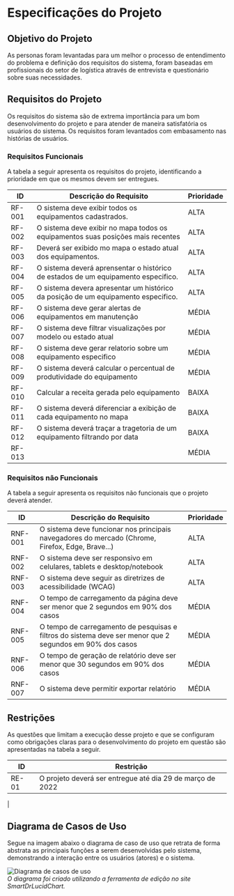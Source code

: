 # Especificações do Projeto





## Objetivo do Projeto

As personas foram levantadas para um melhor o processo de entendimento do problema e definição dos requisitos do sistema, foram baseadas em profissionais do setor de logística através de entrevista e questionário sobre suas necessidades. 


## Requisitos do Projeto

Os requisitos do sistema são de extrema importância para um bom desenvolvimento do projeto e para atender de maneira satisfatória os usuários do sistema. Os requisitos foram levantados com embasamento nas histórias de usuários. 

### Requisitos Funcionais  

A tabela a seguir apresenta os requisitos do projeto, identificando a prioridade em que os mesmos devem ser entregues. 

| ID     | Descrição do Requisito                  | Prioridade |
| ------ | --------------------------------------- | ---------- |
| RF-001 | O sistema deve exibir todos os equipamentos cadastrados.  | ALTA       |
| RF-002 | O sistema deve exibir no mapa todos  os equipamentos suas posições mais recentes | ALTA      |
| RF-003 |  Deverá ser exibido mo mapa o estado atual dos equipamentos.| ALTA      |
| RF-004 |  O sistema deverá aprensentar o histórico de estados de um equipamento especifico. | ALTA      |
| RF-005 | O sistema devera apresentar um histórico da posição de um equipamento especifico. | ALTA      |
| RF-006 | O sistema deve gerar alertas de equipamentos em manutenção | MÉDIA      |
| RF-007 |  O sistema deve filtrar visualizações por modelo ou estado atual  | MÉDIA      |
| RF-008 | O sistema deve gerar relatorio sobre um equipamento especifico   | MÉDIA      |
| RF-009 | O sistema deverá calcular o percentual de produtividade do equipamento | MÉDIA      |
| RF-010 | Calcular a receita gerada pelo equipamento   | BAIXA      |
| RF-011 | O sistema deverá diferenciar a exibição de cada equipamento no mapa  | BAIXA      |
| RF-012 | O sistema deverá traçar a tragetoria de um equipamento filtrando por data   | BAIXA      |
| RF-013 |   | MÉDIA      |



### Requisitos não Funcionais

A tabela a seguir apresenta os requisitos não funcionais que o projeto deverá atender. 

| ID      | Descrição do Requisito                                            | Prioridade |
| ------- | ----------------------------------------------------------------- | ---------- |
| RNF-001 | O sistema deve funcionar nos principais navegadores do mercado (Chrome, Firefox, Edge, Brave...)  | ALTA      |
| RNF-002 | O sistema deve ser responsivo em celulares, tablets e desktop/notebook  | ALTA |
| RNF-003 |  O sistema deve seguir as diretrizes de acessibilidade (WCAG)  | ALTA |
| RNF-004 | O tempo de carregamento da página deve ser menor que 2 segundos em 90% dos casos  | MÉDIA      |
| RNF-005 |  O tempo de carregamento de pesquisas e filtros do sistema deve ser menor que 2 segundos em 90% dos casos  | MÉDIA |
| RNF-006 | O tempo de geração de relatório deve ser menor que 30 segundos em 90% dos casos  | MÉDIA |
| RNF-007 | O sistema deve permitir exportar relatório  | MÉDIA      |

## Restrições

As questões que limitam a execução desse projeto e que se configuram como obrigações claras para o desenvolvimento do projeto em questão são apresentadas na tabela a seguir. 

| ID  | Restrição                                             |
| --- | ----------------------------------------------------- |
| RE-01   | O projeto deverá ser entregue até dia 29 de março de 2022  |
   |


## Diagrama de Casos de Uso

Segue na imagem abaixo o diagrama de caso de uso que retrata de forma abstrata as principais funções a serem desenvolvidas pelo sistema, demonstrando a interação entre os usuários (atores) e o sistema.

![Diagrama de casos de uso](/Caso-de-uso.png)<br>
*O diagrama foi criado utilizando a ferramenta de edição no site SmartDrLucidChart.*

